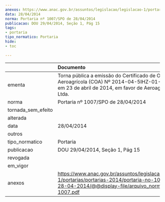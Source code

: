```yaml
---
anexos: https://www.anac.gov.br/assuntos/legislacao/legislacao-1/portarias/portarias-2014/portaria-no-1007-spo-de-28-04-2014/@@display-file/arquivo_norma/PA2014-1007.pdf
data: 28/04/2014
norma: Portaria nº 1007/SPO de 28/04/2014
publicacao: DOU 29/04/2014, Seção 1, Pág 15
tags:
- portaria
tipo_normatico: Portaria
hide: 
- toc 
 
---
```


|                    | Documento                                                                                                                                                          |
|:-------------------|:-------------------------------------------------------------------------------------------------------------------------------------------------------------------|
| ementa             | Torna pública a emissão do Certificado de Operador Aeroagrícola (COA) Nº 2014-04-5IHZ-01-00, emitido em 23 de abril de 2014, em favor de Aeroagrícola Vargas Ltda. |
| norma              | Portaria nº 1007/SPO de 28/04/2014                                                                                                                                 |
| tornada_sem_efeito |                                                                                                                                                                    |
| alterada           |                                                                                                                                                                    |
| data               | 28/04/2014                                                                                                                                                         |
| outros             |                                                                                                                                                                    |
| tipo_normatico     | Portaria                                                                                                                                                           |
| publicacao         | DOU 29/04/2014, Seção 1, Pág 15                                                                                                                                    |
| revogada           |                                                                                                                                                                    |
| em_vigor           |                                                                                                                                                                    |
| anexos             | https://www.anac.gov.br/assuntos/legislacao/legislacao-1/portarias/portarias-2014/portaria-no-1007-spo-de-28-04-2014/@@display-file/arquivo_norma/PA2014-1007.pdf  |